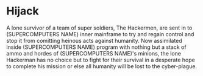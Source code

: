 # Hijack

A lone survivor of a team of super soldiers, The Hackermen, are sent in to (SUPERCOMPUTERS NAME) inner mainframe to try and regain control and stop it from comitting heinous acts against humanity. Now assimilated inside (SUPERCOMPUTERS NAME) program with nothing but a stack of ammo and hordes of (SUPERCOMPUTERS NAME)'s minions, the lone Hackerman has no choice but to fight for their survival in a desperate hope to complete his mission or else all humanity will be lost to the cyber-plague.
